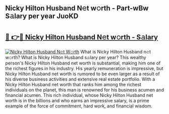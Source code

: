 ## Nicky Hilton Husband N𝚎t w𝚘rth - Part-wBw S𝚊lary per year JuoKD

# <h2><a href="http://gc0dvbl.nevu.top/?p=Nicky+Hilton+Husband">🔗 👉🔴 Nicky Hilton Husband N𝚎t w𝚘rth - S𝚊lary</a></h2>

[![Nicky Hilton Husband N𝚎t W𝚘rth](https://i.imgur.com/Oavwk0R.jpeg)](http://gc0dvbl.nevu.top/?p=Nicky+Hilton+Husband)
What is Nicky Hilton Husband n𝚎t w𝚘rth? What is Nicky Hilton Husband s𝚊lary per year?
This wealthy person's Nicky Hilton Husband net worth is substantial, making him one of the richest figures in his industry. His yearly remuneration is impressive, but Nicky Hilton Husband net worth is rumored to be even larger as a result of his diverse business activities and extensive real estate portfolio. With a Nicky Hilton Husband net worth that ranks him among the richest individuals on the planet, this man is renowned for his business acumen and financial acumen. This rich individual, whose Nicky Hilton Husband net worth is in the billions and who earns an impressive salary, is a prime example of the force of commitment, hard work, and financial wisdom.
